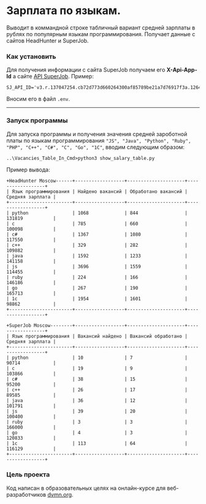 # Зарплата по языкам.

Выводит в коммандной строке табличный вариант средней зарплаты в рублях по популярным языкам программирования. Получает данные с сайтов HeadHunter и SuperJob.

### Как установить 

Для получения информации с сайта SuperJob получаем его **X-Api-App-Id** а сайте [API SuperJob](https://api.superjob.ru/).
Пример:
```
SJ_API_ID='v3.r.137047254.cb72d773d660264300af85789be21a7d76917f3a.126484d92a28e9feb58346b450eb32c6'
```
Вносим его в файл `.env`.
___
### Запуск программы
Для запуска программы и получения значения средней зароботной платы по языкам программирования `"JS", "Java", "Python", "Ruby", "PHP", "C++", "C#", "C", "Go", "1C"`, вводим следующим образом:
```
..\Vacancies_Table_In_Cmd>python3 show_salary_table.py
```

Пример вывода:
```
+HeadHunter Moscow------+------------------+---------------------+------------------+
| Язык программирования | Найдено вакансий | Обработано вакансий | Средняя зарплата |
+-----------------------+------------------+---------------------+------------------+
| python                | 1068             | 844                 | 131819           |
| c                     | 785              | 660                 | 100098           |
| c#                    | 1367             | 1080                | 117550           |
| c++                   | 329              | 282                 | 109882           |
| java                  | 1592             | 1233                | 141158           |
| js                    | 3696             | 1559                | 114455           |
| ruby                  | 224              | 166                 | 146186           |
| go                    | 267              | 190                 | 165713           |
| 1с                    | 1954             | 1601                | 98862            |
+-----------------------+------------------+---------------------+------------------+

+SuperJob Moscow--------+------------------+---------------------+------------------+
| Язык программирования | Вакансий найдено | Вакансий обработано | Средняя зарплата |
+-----------------------+------------------+---------------------+------------------+
| python                | 10               | 7                   | 90714            |
| c                     | 19               | 9                   | 103866           |
| c#                    | 38               | 15                  | 95200            |
| c++                   | 26               | 17                  | 89585            |
| java                  | 36               | 12                  | 101791           |
| js                    | 39               | 20                  | 100400           |
| ruby                  | 3                | 3                   | 166000           |
| go                    | 4                | 3                   | 120833           |
| 1с                    | 113              | 64                  | 116129           |
+-----------------------+------------------+---------------------+------------------+
```

### Цель проекта

Код написан в образовательных целях на онлайн-курсе для веб-разработчиков [dvmn.org](https://dvmn.org/).